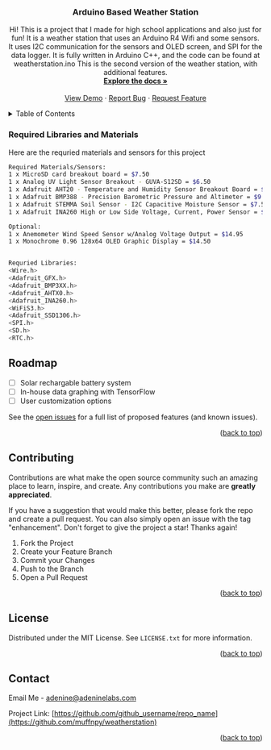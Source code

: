 <!-- Improved compatibility of back to top link: See: https://github.com/othneildrew/Best-README-Template/pull/73 -->
<a name="readme-top"></a>
<!--
*** Thanks for checking out the Best-README-Template. If you have a suggestion
*** that would make this better, please fork the repo and create a pull request
*** or simply open an issue with the tag "enhancement".
*** Don't forget to give the project a star!
*** Thanks again! Now go create something AMAZING! :D
-->



<!-- PROJECT SHIELDS -->
<!--
*** I'm using markdown "reference style" links for readability.
*** Reference links are enclosed in brackets [ ] instead of parentheses ( ).
*** See the bottom of this document for the declaration of the reference variables
*** for contributors-url, forks-url, etc. This is an optional, concise syntax you may use.
*** https://www.markdownguide.org/basic-syntax/#reference-style-links
-->



<h3 align="center">Arduino Based Weather Station</h3>

  <p align="center">
    Hi! This is a project that I made for high school applications and also just for fun! It is a weather station that uses an Arduino R4 Wifi and some sensors.
    It uses I2C communication for the sensors and OLED screen, and SPI for the data logger. It is fully written in Arduino C++, and the code can be found at     weatherstation.ino
    This is the second version of the weather station, with additional features. 
    <br />
    <a href="https://github.com/muffnpy/weatherstation"><strong>Explore the docs »</strong></a>
    <br />
    <br />
    <a href="https://github.com/muffnpy/weatherstation">View Demo</a>
    ·
    <a href="https://github.com/muffnpy/weatherstation/issues">Report Bug</a>
    ·
    <a href="https://github.com/muffnpy/weatherstation/issues">Request Feature</a>
  </p>
</div>



<!-- TABLE OF CONTENTS -->
<details>
  <summary>Table of Contents</summary>
  <ol>
    <li>
      <a href="#about-the-project">About The Project</a>
      <ul>
      </ul>
    </li>
    <li>
      <ul>
        <li><a href="#prerequisites">Required Libraries</a></li>
        <li><a href="#installation">Installation</a></li>
      </ul>
    </li>
    <li><a href="#roadmap">Roadmap</a></li>
    <li><a href="#contributing">Contributing</a></li>
    <li><a href="#license">License</a></li>
    <li><a href="#contact">Contact</a></li>
  </ol>
</details>




### Required Libraries and Materials

Here are the requried materials and sensors for this project

  ```sh
Required Materials/Sensors:
1 x MicroSD card breakout board = $7.50
1 x Analog UV Light Sensor Breakout - GUVA-S12SD = $6.50
1 x Adafruit AHT20 - Temperature and Humidity Sensor Breakout Board = $4.50
1 x Adafruit BMP388 - Precision Barometric Pressure and Altimeter = $9.95
1 x Adafruit STEMMA Soil Sensor - I2C Capacitive Moisture Sensor = $7.50
1 x Adafruit INA260 High or Low Side Voltage, Current, Power Sensor = $9.95

Optional:
1 x Anemometer Wind Speed Sensor w/Analog Voltage Output = $14.95
1 x Monochrome 0.96 128x64 OLED Graphic Display = $14.50


Requried Libraries:
<Wire.h>
<Adafruit_GFX.h>
<Adafruit_BMP3XX.h>
<Adafruit_AHTX0.h>
<Adafruit_INA260.h>
<WiFiS3.h>
<Adafruit_SSD1306.h>
<SPI.h>
<SD.h>
<RTC.h>
  ```


<!-- ROADMAP -->
## Roadmap

- [ ] Solar rechargable battery system
- [ ] In-house data graphing with TensorFlow
- [ ] User customization options

See the [open issues](https://github.com/github_username/repo_name/issues) for a full list of proposed features (and known issues).

<p align="right">(<a href="#readme-top">back to top</a>)</p>



<!-- CONTRIBUTING -->
## Contributing

Contributions are what make the open source community such an amazing place to learn, inspire, and create. Any contributions you make are **greatly appreciated**.

If you have a suggestion that would make this better, please fork the repo and create a pull request. You can also simply open an issue with the tag "enhancement".
Don't forget to give the project a star! Thanks again!

1. Fork the Project
2. Create your Feature Branch 
3. Commit your Changes 
4. Push to the Branch 
5. Open a Pull Request

<p align="right">(<a href="#readme-top">back to top</a>)</p>



<!-- LICENSE -->
## License

Distributed under the MIT License. See `LICENSE.txt` for more information.

<p align="right">(<a href="#readme-top">back to top</a>)</p>



<!-- CONTACT -->
## Contact

Email Me - adenine@adeninelabs.com

Project Link: [https://github.com/github_username/repo_name](https://github.com/muffnpy/weatherstation)

<p align="right">(<a href="#readme-top">back to top</a>)</p>




<!-- MARKDOWN LINKS & IMAGES -->
<!-- https://www.markdownguide.org/basic-syntax/#reference-style-links -->
[contributors-shield]: https://img.shields.io/github/contributors/github_username/repo_name.svg?style=for-the-badge
[contributors-url]: https://github.com/github_username/repo_name/graphs/contributors
[forks-shield]: https://img.shields.io/github/forks/github_username/repo_name.svg?style=for-the-badge
[forks-url]: https://github.com/github_username/repo_name/network/members
[stars-shield]: https://img.shields.io/github/stars/github_username/repo_name.svg?style=for-the-badge
[stars-url]: https://github.com/github_username/repo_name/stargazers
[issues-shield]: https://img.shields.io/github/issues/github_username/repo_name.svg?style=for-the-badge
[issues-url]: https://github.com/github_username/repo_name/issues
[license-shield]: https://img.shields.io/github/license/github_username/repo_name.svg?style=for-the-badge
[license-url]: https://github.com/github_username/repo_name/blob/master/LICENSE.txt
[linkedin-shield]: https://img.shields.io/badge/-LinkedIn-black.svg?style=for-the-badge&logo=linkedin&colorB=555
[linkedin-url]: https://linkedin.com/in/linkedin_username
[product-screenshot]: images/screenshot.png
[Next.js]: https://img.shields.io/badge/next.js-000000?style=for-the-badge&logo=nextdotjs&logoColor=white
[Next-url]: https://nextjs.org/
[React.js]: https://img.shields.io/badge/React-20232A?style=for-the-badge&logo=react&logoColor=61DAFB
[React-url]: https://reactjs.org/
[Vue.js]: https://img.shields.io/badge/Vue.js-35495E?style=for-the-badge&logo=vuedotjs&logoColor=4FC08D
[Vue-url]: https://vuejs.org/
[Angular.io]: https://img.shields.io/badge/Angular-DD0031?style=for-the-badge&logo=angular&logoColor=white
[Angular-url]: https://angular.io/
[Svelte.dev]: https://img.shields.io/badge/Svelte-4A4A55?style=for-the-badge&logo=svelte&logoColor=FF3E00
[Svelte-url]: https://svelte.dev/
[Laravel.com]: https://img.shields.io/badge/Laravel-FF2D20?style=for-the-badge&logo=laravel&logoColor=white
[Laravel-url]: https://laravel.com
[Bootstrap.com]: https://img.shields.io/badge/Bootstrap-563D7C?style=for-the-badge&logo=bootstrap&logoColor=white
[Bootstrap-url]: https://getbootstrap.com
[JQuery.com]: https://img.shields.io/badge/jQuery-0769AD?style=for-the-badge&logo=jquery&logoColor=white
[JQuery-url]: https://jquery.com 
 
